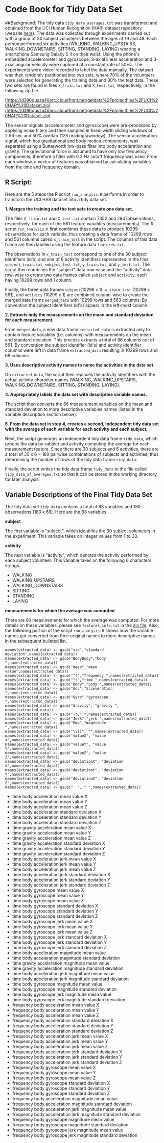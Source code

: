 ﻿﻿﻿﻿﻿﻿﻿﻿﻿﻿﻿﻿﻿﻿﻿﻿﻿﻿﻿﻿﻿﻿﻿# Code Book for Tidy Data Set ##Background: The tidy data `tidy_data_averages.txt` was transformed and obtained from the UCI Human Recognition (HAR) dataset repository (website [here](http://archive.ics.uci.edu/ml/datasets/Human+Activity+Recognition+Using+Smartphones)). The data was collected through experiments carried out with a group of 30 subject volunteers between the ages of 19 and 48. Each person performed six activities (WALKING, WALKING\_UPSTAIRS, WALKING\_DOWNSTAIRS, SITTING, STANDING, LAYING) wearing a smartphone Samsung Galaxy S II on their waist. Using the phone's embedded accelerometer and gyroscope, 3-axial linear acceleration and 3-axial angular velocity were captured at a constant rate of 50Hz. The experiments were video-recorded to label the data manually. The dataset was then randomly partitioned into two sets, where 70% of the volunteers were selected for generating the training data and 30% the test data. These two sets are found in files `X_train.txt` and `X_test.txt`, respectively, in the following zip file.[https://d396qusza40orc.cloudfront.net/getdata%2Fprojectfiles%2FUCI%20HAR%20Dataset.zip](https://d396qusza40orc.cloudfront.net/getdata%2Fprojectfiles%2FUCI%20HAR%20Dataset.zip)The sensor signals (accelerometer and gyroscope) were pre-processed by applying noise filters and then sampled in fixed-width sliding windows of 2.56 sec and 50% overlap (128 readings/window). The sensor acceleration signal, which has gravitational and body motion components, was separated using a Butterworth low-pass filter into body acceleration and gravity. The gravitational force is assumed to have only low frequency components, therefore a filter with 0.3 Hz cutoff frequency was used. From each window, a vector of features was obtained by calculating variables from the time and frequency domain.## R Script:Here are the 5 steps the R script `run_analysis.R` performs in order to transform the UCI HAR dataset into a tidy data set.**1. Merges the training and the test sets to create one data set.**The files `X_train.txt` and `X_test.txt` contain 7352 and 2947observations, respectively, for each of the 561 feature variables (measurements). The R script `run_analysis.R` first combines these data to produce 10299 observations for each variable, thus creating a data frame of 10299 rows and 561 columns called `x_train_test` in the script. The columns of this data frame are then labeled using the feature data `features.txt`.The observations in `x_train_test` correspond to one of the 30 subject identifiers (id's) and one of 6 activity identifiers represented in the files `subject_train.txt`, `subject_test.txt`, `y_train.txt`, and `y_test.txt`. The script then combines the "subject" data row-wise and the "activity" data row-wise to create two data frames called `subject` and `activity`, each having 10299 rows and 1 column.Finally, the three data frames `subject`(10299 x 1), `x_train_test` (10299 x 561), and `activity` (10299 x 1) are combined column-wise to create the merged data frame `merged_data` with 10299 rows and 563 columns. By convention the subject identifiers (id's) appear in the left-most column.**2. Extracts only the measurements on the mean and standard deviation for each measurement.**From `merged_data`, a new data frame `extracted_data` is extracted only to contain feature variables (i.e. columns) with measurements on the mean and standard deviation. This process extracts a total of 66 columns out of 561. By convention the subject identifier (id's) and activity identifier columns were left in data frame `extracted_data` resulting in 10299 rows and 68 columns. **3. Uses descriptive activity names to name the activities in the data set.**On `extracted_data`, the script then replaces the activity identifiers with the actual activity character names (WALKING, WALKING\_UPSTAIRS, WALKING\_DOWNSTAIRS, SITTING, STANDING, LAYING).**4. Appropriately labels the data set with descriptive variable names.**The script then converts the 66 measurement variables on the mean and standard deviation to more descriptive variables names (listed in the variable description section below).**5. From the data set in step 4, creates a second, independent tidy data set with the average of each variable for each activity and each subject.**Next, the script generates an independent tidy data frame `tidy_data`, which groups the data by subject and activity computing the average for each measurement feature. Since there are 30 subjects and 6 activities, there are a total of 30 x 6 = 180 pairwise combinations of subjects and activities, thus determining the number of rows of the tidy data frame `tidy_data`. Finally, the script writes the tidy data frame `tidy_data` to the file called `tidy_data_of_averages.txt` so that it can be stored in the working directory for later analysis.## Variable Descriptions of the Final Tidy Data SetThe tidy data set `tidy_data` contains a total of 68 variables and 180 observations (180 x 68). Here are the 68 variables.**subject**The first variable is "subject", which identifies the 30 subject volunteers in the experiment. This variable takes on integer values from 1 to 30. **activity**The next variable is "activity", which denotes the activity performed by each subject volunteer. This variable takes on the following 6 characters strings.* WALKING* WALKING\_UPSTAIRS* WALKING\_DOWNSTAIRS* SITTING* STANDING* LAYING**measurements for which the average was computed**There are 66 measurements for which the average was computed. For more details on these variables, please see `features_info.txt` in the [zip file](https://d396qusza40orc.cloudfront.net/getdata%2Fprojectfiles%2FUCI%20HAR%20Dataset.zip). Also, the following portion of the script  `run_analysis.R` shows how the variable names got converted from their original names to more descriptive names in the subsequent bulleted list.````names(extracted_data) <- gsub("std","standard deviation",names(extracted_data))names(extracted_data) <- gsub("BodyBody","body ",names(extracted_data))names(extracted_data) <- gsub("mean","mean value",names(extracted_data))names(extracted_data) <- gsub("^f","frequency ",names(extracted_data))names(extracted_data) <- gsub("^t","time ",names(extracted_data))names(extracted_data) <- gsub("Body","body ",names(extracted_data))names(extracted_data) <- gsub("Acc","acceleration ",names(extracted_data))names(extracted_data) <- gsub("Gyro","gyroscope ",names(extracted_data))names(extracted_data) <- gsub("Gravity", "gravity ", names(extracted_data))names(extracted_data) <- gsub("-"," ",names(extracted_data))names(extracted_data) <- gsub("Jerk","jerk ",names(extracted_data))names(extracted_data) <- gsub("Mag","magnitude ",names(extracted_data))names(extracted_data) <- gsub("\\()", "",names(extracted_data))names(extracted_data) <- gsub("valueX", "value X",names(extracted_data))names(extracted_data) <- gsub("valueY", "value Y",names(extracted_data))names(extracted_data) <- gsub("valueZ", "value Z",names(extracted_data))names(extracted_data) <- gsub("deviationX", "deviation X",names(extracted_data))names(extracted_data) <- gsub("deviationY", "deviation Y",names(extracted_data))names(extracted_data) <- gsub("deviationZ", "deviation Z",names(extracted_data))names(extracted_data) <- gsub("  ", " ",names(extracted_data))````* time body acceleration mean value X                          * time body acceleration mean value Y                          * time body acceleration mean value Z                          * time body acceleration standard deviation X                  * time body acceleration standard deviation Y                  * time body acceleration standard deviation Z                  * time gravity acceleration mean value X                       * time gravity acceleration mean value Y                       * time gravity acceleration mean value Z                       * time gravity acceleration standard deviation X               * time gravity acceleration standard deviation Y               * time gravity acceleration standard deviation Z               * time body acceleration jerk mean value X                     * time body acceleration jerk mean value Y                     * time body acceleration jerk mean value Z                     * time body acceleration jerk standard deviation X             * time body acceleration jerk standard deviation Y             * time body acceleration jerk standard deviation Z             * time body gyroscope mean value X                             * time body gyroscope mean value Y                             * time body gyroscope mean value Z                             * time body gyroscope standard deviation X                     * time body gyroscope standard deviation Y                     * time body gyroscope standard deviation Z                     * time body gyroscope jerk mean value X                        * time body gyroscope jerk mean value Y                        * time body gyroscope jerk mean value Z                        * time body gyroscope jerk standard deviation X                * time body gyroscope jerk standard deviation Y                * time body gyroscope jerk standard deviation Z                * time body acceleration magnitude mean value                  * time body acceleration magnitude standard deviation          * time gravity acceleration magnitude mean value               * time gravity acceleration magnitude standard deviation       * time body acceleration jerk magnitude mean value             * time body acceleration jerk magnitude standard deviation     * time body gyroscope magnitude mean value                     * time body gyroscope magnitude standard deviation             * time body gyroscope jerk magnitude mean value                * time body gyroscope jerk magnitude standard deviation        * frequency body acceleration mean value X                     * frequency body acceleration mean value Y                     * frequency body acceleration mean value Z                     * frequency body acceleration standard deviation X             * frequency body acceleration standard deviation Y             * frequency body acceleration standard deviation Z             * frequency body acceleration jerk mean value X                * frequency body acceleration jerk mean value Y                * frequency body acceleration jerk mean value Z                * frequency body acceleration jerk standard deviation X        * frequency body acceleration jerk standard deviation Y        * frequency body acceleration jerk standard deviation Z        * frequency body gyroscope mean value X                        * frequency body gyroscope mean value Y                        * frequency body gyroscope mean value Z                        * frequency body gyroscope standard deviation X                * frequency body gyroscope standard deviation Y                * frequency body gyroscope standard deviation Z                * frequency body acceleration magnitude mean value             * frequency body acceleration magnitude standard deviation     * frequency body acceleration jerk magnitude mean value        * frequency body acceleration jerk magnitude standard deviation* frequency body gyroscope magnitude mean value                * frequency body gyroscope magnitude standard deviation        * frequency body gyroscope jerk magnitude mean value           * frequency body gyroscope jerk magnitude standard deviation